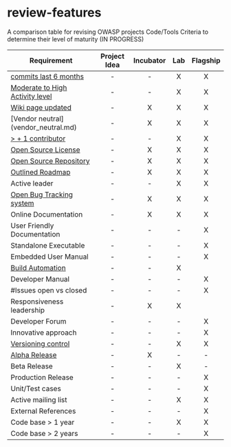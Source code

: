 # review-features
A comparison table for revising OWASP projects Code/Tools Criteria to determine their level of maturity 
(IN PROGRESS)

| Requirement   |   Project Idea     |        Incubator   |          Lab       |       Flagship     |
|---------------|:------------------:|:------------------:|:------------------:|:------------------:|
| [commits last 6 months](Commits_6_months.md)|  - |  - | X | X |
| [Moderate to High Activity level](http://blog.openhub.net/about-project-activity-icons/)|  - |  - | X | X |
| [Wiki page updated](Wiki-page-updated.md) |  - | X | X | X |
| [Vendor neutral] (vendor_neutral.md)  |  - | X | X | X |
| [> + 1 contributor](contributors.md) |  - | - | X | X |
| [Open Source License](licenses.md) |  - | X | X | X |
| [Open Source Repository](https://www.openhub.net/orgs/OWASP)  |  - | X | X | X |
| [Outlined Roadmap](outlined_roadmap.md)  |  - | X | X | X |
| Active leader |  -  | - | X | X |
| [Open Bug Tracking system](https://en.wikipedia.org/wiki/Bug_tracking_system)  |  - | X | X | X |
| Online Documentation |  -  | X | X | X |
| User Friendly Documentation |  -  | - | - | X |
| Standalone Executable |  -  | - | - | X |
| Embedded User Manual |  -  | - | - | X |
| [Build Automation](https://en.wikipedia.org/wiki/Build_automation)  | - | - | X |
| Developer Manual |  -  | - | - | X |
| #Issues open vs closed |  -  | - | - | X |
| Responsiveness leadership  | - | X | X |
| Developer Forum |  -  | - | - | X |
| Innovative approach |  -  | - | - | X |
| [Versioning control](https://git-scm.com/book/en/v2/Getting-Started-About-Version-Control)|  -  | - | X | X |
| [Alpha Release](alpha_release.md)|  - | X | - | - |
| Beta Release |  -  | - | X | - |
| Production Release |  -  | - | - | X |
| Unit/Test cases |  -  | - | - | X |
| Active mailing list |  -  | - | X | X |
| External References |  -  | - | - | X |
| Code base > 1 year  |  - | - | X | X |
| Code base > 2 years |  - | - | - | X |
